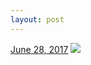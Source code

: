 ```yaml
---
layout: post
---
```


<p>
  <time><a href="/655">June 28, 2017</a></time>
  <a href="/655"><img src="{{ site.assets_url }}/655-640.jpg" srcset="{{ site.assets_url }}/655-320.jpg 320w, {{ site.assets_url }}/655-640.jpg 640w, {{ site.assets_url }}/655-960.jpg 960w, {{ site.assets_url }}/655-1280.jpg 1280w" sizes="(min-width: 700px) 50vw, calc(100vw - 2rem)" /></a>
</p>
